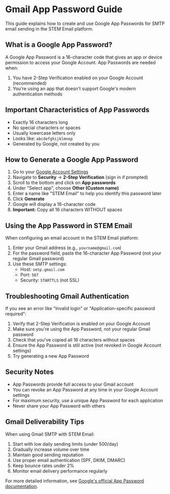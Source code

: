 # Gmail App Password Guide

This guide explains how to create and use Google App Passwords for SMTP email sending in the STEM Email platform.

## What is a Google App Password?

A Google App Password is a 16-character code that gives an app or device permission to access your Google Account. App Passwords are needed when:

1. You have 2-Step Verification enabled on your Google Account (recommended)
2. You're using an app that doesn't support Google's modern authentication methods

## Important Characteristics of App Passwords

- Exactly 16 characters long
- No special characters or spaces
- Usually lowercase letters only
- Looks like: `abcdefghijklmnop`
- Generated by Google, not created by you

## How to Generate a Google App Password

1. Go to your [Google Account Settings](https://myaccount.google.com/)
2. Navigate to **Security** → **2-Step Verification** (sign in if prompted)
3. Scroll to the bottom and click on **App passwords**
4. Under "Select app", choose **Other (Custom name)**
5. Enter a name like "STEM Email" to help you identify this password later
6. Click **Generate**
7. Google will display a 16-character code
8. **Important:** Copy all 16 characters WITHOUT spaces

## Using the App Password in STEM Email

When configuring an email account in the STEM Email platform:

1. Enter your Gmail address (e.g., `yourname@gmail.com`)
2. For the password field, paste the 16-character App Password (not your regular Gmail password)
3. Use these SMTP settings:
   - Host: `smtp.gmail.com`
   - Port: `587`
   - Security: `STARTTLS` (not SSL)

## Troubleshooting Gmail Authentication

If you see an error like "Invalid login" or "Application-specific password required":

1. Verify that 2-Step Verification is enabled on your Google Account
2. Make sure you're using the App Password, not your regular Gmail password
3. Check that you've copied all 16 characters without spaces
4. Ensure the App Password is still active (not revoked in Google Account settings)
5. Try generating a new App Password

## Security Notes

- App Passwords provide full access to your Gmail account
- You can revoke an App Password at any time in your Google Account settings
- For maximum security, use a unique App Password for each application
- Never share your App Password with others

## Gmail Deliverability Tips

When using Gmail SMTP with STEM Email:

1. Start with low daily sending limits (under 500/day)
2. Gradually increase volume over time
3. Maintain good sending reputation
4. Use proper email authentication (SPF, DKIM, DMARC)
5. Keep bounce rates under 2%
6. Monitor email delivery performance regularly

For more detailed information, see [Google's official App Password documentation](https://support.google.com/accounts/answer/185833).